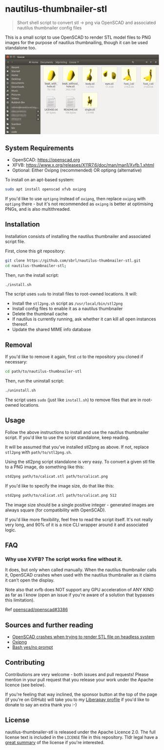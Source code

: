 # nautilus-thumbnailer-stl

> Short shell script to convert stl → png via OpenSCAD and associated nautilus thumbnailer config files 

This is a small script to use OpenSCAD to render STL model files to PNG images for the purpose of nautilus thumbnailing, though it can be used standalone too.

![Screenshot of Nautilus with stl2png in action.](./screenshot.png)


## System Requirements
 - OpenSCAD: <https://openscad.org>
 - XFVB: <https://www.x.org/releases/X11R7.6/doc/man/man1/Xvfb.1.xhtml>
 - Optional: Either Oxipng (recommended) OR optipng (alternative)

To install on an apt-based system:

```bash
sudo apt install openscad xfvb oxipng
```

If you'd like to use `optipng` instead of `oxipng`, then replace `oxipng` with `optipng` there - but it's not recommended as `oxipng` is better at optimising PNGs, and is also multithreaded.


## Installation
Installation consists of installing the nautilus thumbnailer and associated script file.

First, clone this git repository:

```bash
git clone https://github.com/sbrl/nautilus-thumbnailer-stl.git
cd nautilus-thumbnailer-stl;
```

Then, run the install script:

```bash
./install.sh
```

The script uses `sudo` to install files to root-owned locations. It will:

 - Install the `stl2png.sh` script as `/usr/local/bin/stl2png`
 - Install config files to enable it as a nautilus thumbnailer
 - Delete the thumbnail cache
 - If nautilus is currently running, ask whether it can kill all open instances thereof.
 - Update the shared MIME info database


## Removal
If you'd like to remove it again, first `cd` to the repository you cloned if necessary:

```bash
cd path/to/nautilus-thumbnailer-stl
```

Then, run the uninstall script:

```bash
./uninstall.sh
```

The script uses `sudo` (just like `install.sh`) to remove files that are in root-owned locations.


## Usage
Follow the above instructions to install and use the nautilus thumbnailer script. If you'd like to use the script standalone, keep reading.

It will be assumed that you've installed stl2png as above. If not, replace `stl2png` with `path/to/stl2png.sh`.

Using the stl2png script standalone is very easy. To convert a given stl file to a PNG image, do something like this:

```bash
std2png path/to/calicat.stl path/to/calicat.png
```

If you'd like to specify the image size, do that like this:

```bash
std2png path/to/calicat.stl path/to/calicat.png 512
```

The image size should be a single positive integer - generated images are always square (for compatibility with OpenSCAD).

If you'd like more flexibility, feel free to read the script itself. It's not really very long, and 90% of it is a nice CLI wrapper around it and associated logic.


## FAQ

### Why use XVFB? The script works fine without it.
It does, but only when called manually. When the nautilus thumbnailer calls it, OpenSCAD crashes when used with the nautilus thumbnailer as it claims it can't open the display.

Note also that xvfb does NOT support any GPU acceleration of ANY KIND as far as I know (open an issue if you're aware of a solution that bypasses this limitation).

Ref [openscad/openscad#3386](https://github.com/openscad/openscad/issues/3368)


## Sources and further reading
 - [OpenSCAD crashes when trying to render STL file on headless system](https://github.com/openscad/openscad/issues/3368)
 - [Oxipng](https://github.com/shssoichiro/oxipng)
 - [Bash yes/no prompt](https://stackoverflow.com/a/29436423/1460422)


## Contributing
Contributions are very welcome - both issues and pull requests! Please mention in your pull request that you release your work under the Apache licence (see below).

If you're feeling that way inclined, the sponsor button at the top of the page (if you're on GitHub) will take you to my [Liberapay profile](https://liberapay.com/sbrl) if you'd like to donate to say an extra thank you :-)


## License
nautilus-thumbnailer-stl is released under the Apache Licence 2.0. The full license text is included in the `LICENSE` file in this repository. Tldr legal have a [great summary](https://tldrlegal.com/license/apache-license-2.0-(apache-2.0)) of the license if you're interested.

